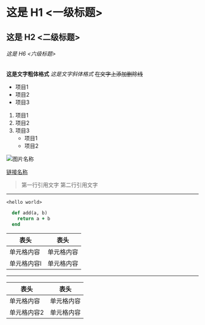 # 这是 H1 <一级标题>
## 这是 H2 <二级标题>
###### 这是 H6 <六级标题>

**这是文字粗体格式**
*这是文字斜体格式*
~~在文字上添加删除线~~

* 项目1
* 项目2
* 项目3

1. 项目1
2. 项目2
3. 项目3
   * 项目1
   * 项目2

![图片名称](http://gitcafe.com/image.png)

[链接名称](http://gitcafe.com)

> 第一行引用文字
> 第二行引用文字

***

`<hello world>`

```ruby
  def add(a, b)
    return a + b
  end
```

  表头  | 表头
  ------------- | -------------
 单元格内容  | 单元格内容
 单元格内容l  | 单元格内容

***

  表头  | 表头
  ----- | ---
 单元格内容  | 单元格内容
 单元格内容2  | 单元格内容
